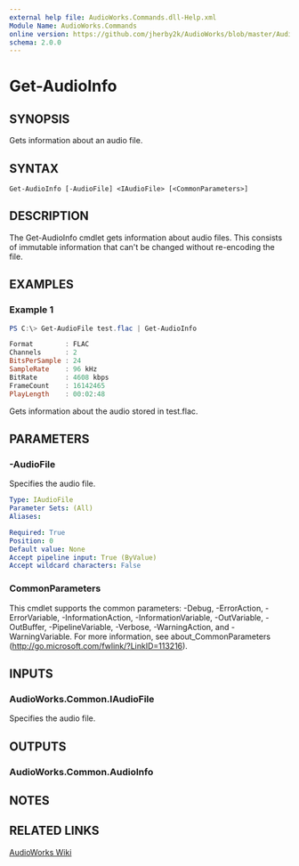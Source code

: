 ```yaml
---
external help file: AudioWorks.Commands.dll-Help.xml
Module Name: AudioWorks.Commands
online version: https://github.com/jherby2k/AudioWorks/blob/master/AudioWorks/src/AudioWorks.Commands/docs/Get-AudioInfo.md
schema: 2.0.0
---
```


# Get-AudioInfo

## SYNOPSIS
Gets information about an audio file.

## SYNTAX

```
Get-AudioInfo [-AudioFile] <IAudioFile> [<CommonParameters>]
```

## DESCRIPTION
The Get-AudioInfo cmdlet gets information about audio files. This consists of immutable information that can't be changed without re-encoding the file.

## EXAMPLES

### Example 1
```powershell
PS C:\> Get-AudioFile test.flac | Get-AudioInfo

Format        : FLAC
Channels      : 2
BitsPerSample : 24
SampleRate    : 96 kHz
BitRate       : 4608 kbps
FrameCount    : 16142465
PlayLength    : 00:02:48
```

Gets information about the audio stored in test.flac.

## PARAMETERS

### -AudioFile
Specifies the audio file.

```yaml
Type: IAudioFile
Parameter Sets: (All)
Aliases:

Required: True
Position: 0
Default value: None
Accept pipeline input: True (ByValue)
Accept wildcard characters: False
```

### CommonParameters
This cmdlet supports the common parameters: -Debug, -ErrorAction, -ErrorVariable, -InformationAction, -InformationVariable, -OutVariable, -OutBuffer, -PipelineVariable, -Verbose, -WarningAction, and -WarningVariable.
For more information, see about_CommonParameters (http://go.microsoft.com/fwlink/?LinkID=113216).

## INPUTS

### AudioWorks.Common.IAudioFile
Specifies the audio file.

## OUTPUTS

### AudioWorks.Common.AudioInfo
## NOTES

## RELATED LINKS
[AudioWorks Wiki](https://github.com/jherby2k/AudioWorks/wiki)
